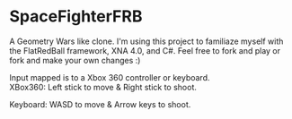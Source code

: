 # SpaceFighterFRB

A Geometry Wars like clone.  I'm using this project to familiaze myself with the FlatRedBall framework, XNA 4.0, and C#.  Feel free to fork and play or fork and make your own changes :)

Input mapped is to a Xbox 360 controller or keyboard.  
XBox360: Left stick to move & Right stick to shoot.

Keyboard: WASD to move & Arrow keys to shoot.
